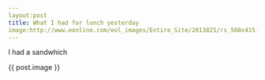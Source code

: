 ```yaml
---
layout:post
title: What I had for lunch yesterday
image:http://www.eonline.com/eol_images/Entire_Site/2013825/rs_560x415-130925143046-1024.Sandwich.jl.092513_copy.jpg
---
```


I had a sandwhich

{{ post.image }}

